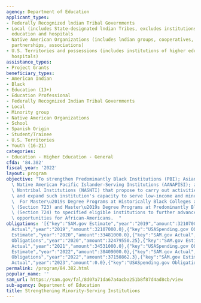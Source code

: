 ```yaml
---
agency: Department of Education
applicant_types:
- Federally Recognized lndian Tribal Governments
- Local (includes State-designated lndian Tribes, excludes institutions of higher
  education and hospitals
- Native American Organizations (includes lndian groups, cooperatives, corporations,
  partnerships, associations)
- U.S. Territories and possessions (includes institutions of higher education and
  hospitals)
assistance_types:
- Project Grants
beneficiary_types:
- American Indian
- Black
- Education (13+)
- Education Professional
- Federally Recognized Indian Tribal Governments
- Local
- Minority group
- Native American Organizations
- School
- Spanish Origin
- Student/Trainee
- U.S. Territories
- Youth (16-21)
categories:
- Education - Higher Education - General
cfda: '84.382'
fiscal_year: '2022'
layout: program
objective: "To strengthen Predominantly Black Institutions (PBI); Asian American and\
  \ Native American Pacific Islander-Serving Institutions (AANAPISI); and Native American-Serving\
  \ Nontribal Institutions (NASNTI) that propose to carry out activities to improve\
  \ and expand such institution's capacity to serve low-income and minority students.\
  \  For Master\u2019s Degree Programs at Historically Black Colleges and Universities\
  \ (Section 723) and Master\u2019s Degree Programs at Predominantly Black Institutions\
  \ (Section 724) to specified eligible institutions to further advance educational\
  \ opportunities for African-Americans.  "
obligations: '[{"key":"SAM.gov Estimate","year":"2019","amount":32107000.0},{"key":"SAM.gov
  Actual","year":"2019","amount":32107000.0},{"key":"USASpending.gov Obligations","year":"2019","amount":30606518.88},{"key":"SAM.gov
  Estimate","year":"2020","amount":33481000.0},{"key":"SAM.gov Actual","year":"2020","amount":33481000.0},{"key":"USASpending.gov
  Obligations","year":"2020","amount":32479550.25},{"key":"SAM.gov Estimate","year":"2021","amount":34531000.0},{"key":"SAM.gov
  Actual","year":"2021","amount":34531000.0},{"key":"USASpending.gov Obligations","year":"2021","amount":31015851.28},{"key":"SAM.gov
  Estimate","year":"2022","amount":38409000.0},{"key":"SAM.gov Actual","year":"2022","amount":38409000.0},{"key":"USASpending.gov
  Obligations","year":"2022","amount":37150862.3},{"key":"SAM.gov Estimate","year":"2023","amount":43512000.0},{"key":"SAM.gov
  Actual","year":"2023","amount":0.0},{"key":"USASpending.gov Obligations","year":"2023","amount":15540391.56}]'
permalink: /program/84.382.html
popular_name: ''
sam_url: https://sam.gov/fal/8d07a71da67a4acba251b8f87d4ad8cb/view
sub-agency: Department of Education
title: Strengthening Minority-Serving Institutions
---
```

